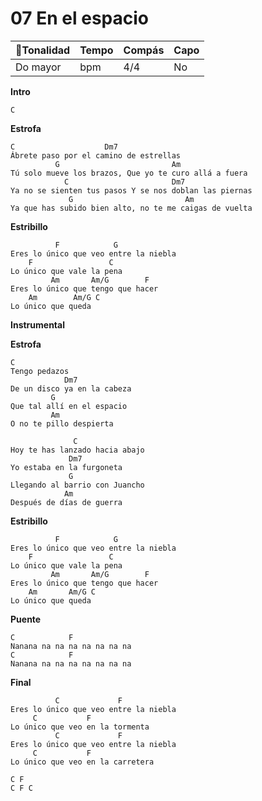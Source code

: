 # 07 En el espacio


| 🎸Tonalidad | Tempo | Compás | Capo |
| ---------- | ----- | ------ | ---- |
| Do mayor   | bpm   | 4/4    | No   |

**Intro**
```
C
```
**Estrofa**
```
C                    Dm7
Ábrete paso por el camino de estrellas
          G                         Am
Tú solo mueve los brazos, Que yo te curo allá a fuera
            C                       Dm7
Ya no se sienten tus pasos Y se nos doblan las piernas
             G                         Am
Ya que has subido bien alto, no te me caigas de vuelta
```
**Estribillo**
```
          F            G
Eres lo único que veo entre la niebla
    F                 C
Lo único que vale la pena
         Am       Am/G        F
Eres lo único que tengo que hacer
    Am        Am/G C
Lo único que queda
```
**Instrumental**

**Estrofa**
```
C
Tengo pedazos
            Dm7
De un disco ya en la cabeza
         G
Que tal allí en el espacio
         Am
O no te pillo despierta

              C
Hoy te has lanzado hacia abajo
             Dm7
Yo estaba en la furgoneta
             G
Llegando al barrio con Juancho
            Am
Después de días de guerra
```
**Estribillo**
```
          F            G
Eres lo único que veo entre la niebla
    F                 C
Lo único que vale la pena
         Am       Am/G        F
Eres lo único que tengo que hacer
    Am       Am/G C
Lo único que queda
```
**Puente**
```
C            F
Nanana na na na na na na na
C            F
Nanana na na na na na na na
```
**Final**
```
          C             F
Eres lo único que veo entre la niebla
     C           F
Lo único que veo en la tormenta
          C             F
Eres lo único que veo entre la niebla
     C           F
Lo único que veo en la carretera
```

```
C F
C F C
```